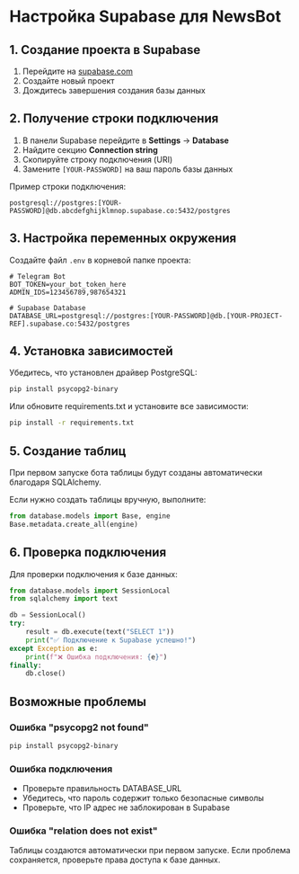 # Настройка Supabase для NewsBot

## 1. Создание проекта в Supabase

1. Перейдите на [supabase.com](https://supabase.com)
2. Создайте новый проект
3. Дождитесь завершения создания базы данных

## 2. Получение строки подключения

1. В панели Supabase перейдите в **Settings** → **Database**
2. Найдите секцию **Connection string**
3. Скопируйте строку подключения (URI)
4. Замените `[YOUR-PASSWORD]` на ваш пароль базы данных

Пример строки подключения:
```
postgresql://postgres:[YOUR-PASSWORD]@db.abcdefghijklmnop.supabase.co:5432/postgres
```

## 3. Настройка переменных окружения

Создайте файл `.env` в корневой папке проекта:

```env
# Telegram Bot
BOT_TOKEN=your_bot_token_here
ADMIN_IDS=123456789,987654321

# Supabase Database
DATABASE_URL=postgresql://postgres:[YOUR-PASSWORD]@db.[YOUR-PROJECT-REF].supabase.co:5432/postgres
```

## 4. Установка зависимостей

Убедитесь, что установлен драйвер PostgreSQL:

```bash
pip install psycopg2-binary
```

Или обновите requirements.txt и установите все зависимости:

```bash
pip install -r requirements.txt
```

## 5. Создание таблиц

При первом запуске бота таблицы будут созданы автоматически благодаря SQLAlchemy.

Если нужно создать таблицы вручную, выполните:

```python
from database.models import Base, engine
Base.metadata.create_all(engine)
```

## 6. Проверка подключения

Для проверки подключения к базе данных:

```python
from database.models import SessionLocal
from sqlalchemy import text

db = SessionLocal()
try:
    result = db.execute(text("SELECT 1"))
    print("✅ Подключение к Supabase успешно!")
except Exception as e:
    print(f"❌ Ошибка подключения: {e}")
finally:
    db.close()
```

## Возможные проблемы

### Ошибка "psycopg2 not found"
```bash
pip install psycopg2-binary
```

### Ошибка подключения
- Проверьте правильность DATABASE_URL
- Убедитесь, что пароль содержит только безопасные символы
- Проверьте, что IP адрес не заблокирован в Supabase

### Ошибка "relation does not exist"
Таблицы создаются автоматически при первом запуске. Если проблема сохраняется, проверьте права доступа к базе данных.
